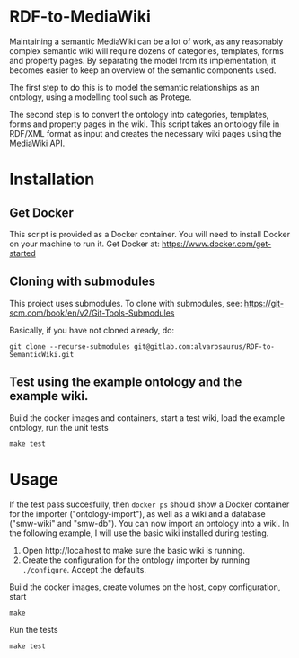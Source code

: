 
# RDF-to-MediaWiki
Maintaining a semantic MediaWiki can be a lot of work, as any reasonably complex semantic wiki will require dozens of categories, templates, forms and property pages.
By separating the model from its implementation, it becomes easier to keep an overview of the semantic components used.

The first step to do this is to model the semantic relationships as an ontology, using a modelling tool such as Protege.

The second step is to convert the ontology into categories, templates, forms and property pages in the wiki. This script takes an ontology file in RDF/XML format as input and creates the necessary wiki pages using the MediaWiki API.

# Installation
## Get Docker
This script is provided as a Docker container. You will need to install Docker on your machine to run it. Get Docker at: https://www.docker.com/get-started

## Cloning with submodules
This project uses submodules. To clone with submodules, see: https://git-scm.com/book/en/v2/Git-Tools-Submodules

Basically, if you have not cloned already, do:
```
git clone --recurse-submodules git@gitlab.com:alvarosaurus/RDF-to-SemanticWiki.git
```

## Test using the example ontology and the example wiki.
Build the docker images and containers, start a test wiki, load the example ontology, run the unit tests
```
make test
```

# Usage
If the test pass succesfully, then `docker ps` should show a Docker container for the importer ("ontology-import"), as well as a wiki and a database ("smw-wiki" and "smw-db").
You can now import an ontology into a wiki. In the following example, I will use the basic wiki installed during testing.

1. Open http://localhost to make sure the basic wiki is running.
2. Create the configuration for the ontology importer by running ```./configure```. Accept the defaults.

Build the docker images, create volumes on the host, copy configuration, start
```
make
```

Run the tests
```
make test
```



